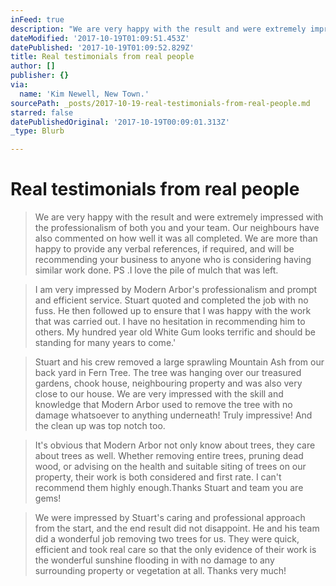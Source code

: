 ```yaml
---
inFeed: true
description: "We are very happy with the result and were extremely impressed with the professionalism of both you and your team. Our neighbours have also commented on how well it was all completed. We are more than happy to provide any verbal references, if required, and will be recommending your business to anyone who is considering having similar work done.\_PS .I love the pile of mulch that was left."
dateModified: '2017-10-19T01:09:51.453Z'
datePublished: '2017-10-19T01:09:52.829Z'
title: Real testimonials from real people
author: []
publisher: {}
via:
  name: 'Kim Newell, New Town.'
sourcePath: _posts/2017-10-19-real-testimonials-from-real-people.md
starred: false
datePublishedOriginal: '2017-10-19T00:09:01.313Z'
_type: Blurb

---
```

# **Real testimonials from real people**

> We are very happy with the result and were extremely impressed with the professionalism of both you and your team. Our neighbours have also commented on how well it was all completed. We are more than happy to provide any verbal references, if required, and will be recommending your business to anyone who is considering having similar work done. PS .I love the pile of mulch that was left.

> I am very impressed by Modern Arbor's professionalism and prompt and efficient service. Stuart quoted and completed the job with no fuss. He then followed up to ensure that I was happy with the work that was carried out. I have no hesitation in recommending him to others. My hundred year old White Gum looks terrific and should be standing for many years to come.' 

> Stuart and his crew removed a large sprawling Mountain Ash from our back yard in Fern Tree. The tree was hanging over our treasured gardens, chook house, neighbouring property and was also very close to our house. We are very impressed with the skill and knowledge that Modern Arbor used to remove the tree with no damage whatsoever to anything underneath! Truly impressive! And the clean up was top notch too.

> It's obvious that Modern Arbor not only know about trees, they care about trees as well. Whether removing entire trees, pruning dead wood, or advising on the health and suitable siting of trees on our property, their work is both considered and first rate. I can't recommend them highly enough.Thanks Stuart and team you are gems!

> We were impressed by Stuart's caring and professional approach from the start, and the end result did not disappoint. He and his team did a wonderful job removing two trees for us. They were quick, efficient and took real care so that the only evidence of their work is the wonderful sunshine flooding in with no damage to any surrounding property or vegetation at all. Thanks very much!